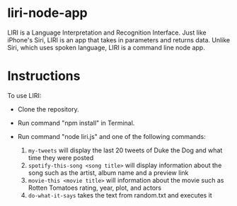 # liri-node-app

LIRI is a Language Interpretation and Recognition Interface. Just like iPhone's Siri, LIRI is an app that takes in parameters and returns data. Unlike Siri, which uses spoken language, LIRI is a command line node app.


# Instructions 
To use LIRI:
* Clone the repository.
* Run command "npm install" in Terminal.
* Run command "node liri.js" and one of the following commands:

    1. `my-tweets` will display the last 20 tweets of Duke the Dog and what time they were posted 
    2. `spotify-this-song <song title>`  will display information about the song such as the artist, album name and a preview link
    3. `movie-this <movie title>`  will information about the movie such as Rotten Tomatoes rating, year, plot, and actors
    4. `do-what-it-says` takes the text from random.txt and executes it 
